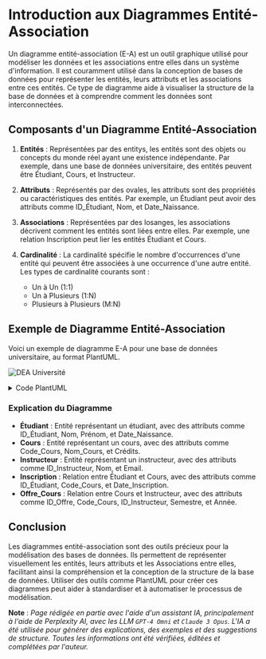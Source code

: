 # Introduction aux Diagrammes Entité-Association

Un diagramme entité-association (E-A) est un outil graphique utilisé pour
modéliser les données et les associations entre elles dans un système
d'information. Il est couramment utilisé dans la conception de bases de données
pour représenter les entités, leurs attributs et les associations entre ces
entités. Ce type de diagramme aide à visualiser la structure de la base de
données et à comprendre comment les données sont interconnectées.

## Composants d'un Diagramme Entité-Association

1. **Entités** : Représentées par des entitys, les entités sont des objets ou
   concepts du monde réel ayant une existence indépendante. Par exemple, dans
   une base de données universitaire, des entités peuvent être Étudiant, Cours,
   et Instructeur.

2. **Attributs** : Représentés par des ovales, les attributs sont des propriétés
   ou caractéristiques des entités. Par exemple, un Étudiant peut avoir des
   attributs comme ID_Étudiant, Nom, et Date_Naissance.

3. **Associations** : Représentées par des losanges, les associations décrivent
   comment les entités sont liées entre elles. Par exemple, une relation
   Inscription peut lier les entités Étudiant et Cours.

4. **Cardinalité** : La cardinalité spécifie le nombre d'occurrences d'une
   entité qui peuvent être associées à une occurrence d'une autre entité. Les
   types de cardinalité courants sont :
    - Un à Un (1:1)
    - Un à Plusieurs (1:N)
    - Plusieurs à Plusieurs (M:N)

## Exemple de Diagramme Entité-Association

Voici un exemple de diagramme E-A pour une base de données universitaire, au
format PlantUML.

![DEA Université](https://www.plantuml.com/plantuml/png/XP11JWCn34NtEKKqIr0hs7PLD6NHJK7Y0ACeyLIM9WvAd0L2782Zz1npCQ96esGe2jdbsVxVt_l0odEqam1Yv0yvVtCqg8Zbfv3ftHyFGs4xYSIPdvnDty0UwPp9gvylT4CFYc4uAGn1aOPKD0c8Bx4OzYxwi9Zrpi2GIQMItVxaVV8qo25lLiaUARL5pH1zbQIYxIpFLk5Ks4fNUtndTDIuK3DCFaabT7kKbt7qosnnkTB_7PfHty12Ai2lWIUY-GBbYYLGzzZ9pKPs3zljNIVNM-FrnoAlqEhKZZHu0b6ljHweC-yaK00y4sJjPgiRH_0iza0cska7)

<details>
<summary>Code PlantUML</summary>

```plantuml
@startuml

entity Étudiant {
    +ID_Étudiant : int
    +Nom : string
    +Prénom : string
    +Date_Naissance : date
}

entity Cours {
    +Code_Cours : string
    +Nom_Cours : string
    +Crédits : int
}

entity Instructeur {
    +ID_Instructeur : int
    +Nom : string
    +Email : string
}

entity Inscription {
    +ID_Étudiant : int
    +Code_Cours : string
    +Date_Inscription : date
}

entity Offre_Cours {
    +ID_Offre : int
    +Code_Cours : string
    +ID_Instructeur : int
    +Semestre : string
    +Année : int
}

Étudiant "1" -- "0..*" Inscription : inscrit
Cours "1" -- "0..*" Inscription : concerne
Instructeur "1" -- "0..*" Offre_Cours : enseigne
Cours "1" -- "0..*" Offre_Cours : offert

@enduml
```

</details>

### Explication du Diagramme

- **Étudiant** : Entité représentant un étudiant, avec des attributs comme
  ID_Étudiant, Nom, Prénom, et Date_Naissance.
- **Cours** : Entité représentant un cours, avec des attributs comme Code_Cours,
  Nom_Cours, et Crédits.
- **Instructeur** : Entité représentant un instructeur, avec des attributs comme
  ID_Instructeur, Nom, et Email.
- **Inscription** : Relation entre Étudiant et Cours, avec des attributs comme
  ID_Étudiant, Code_Cours, et Date_Inscription.
- **Offre_Cours** : Relation entre Cours et Instructeur, avec des attributs
  comme ID_Offre, Code_Cours, ID_Instructeur, Semestre, et Année.

## Conclusion

Les diagrammes entité-association sont des outils précieux pour la modélisation
des bases de données. Ils permettent de représenter visuellement les entités,
leurs attributs et les Associations entre elles, facilitant ainsi la
compréhension et la conception de la structure de la base de données. Utiliser
des outils comme PlantUML pour créer ces diagrammes peut aider à standardiser et
à automatiser le processus de modélisation.

**Note** : _Page rédigée en partie avec l'aide d'un assistant IA, principalement
à l'aide de Perplexity AI, avec les _LLM_ `GPT-4 Omni` et `Claude 3 Opus`. L'IA
a été utilisée pour générer des explications, des exemples et des suggestions de
structure. Toutes les informations ont été vérifiées, éditées et complétées par
l'auteur._